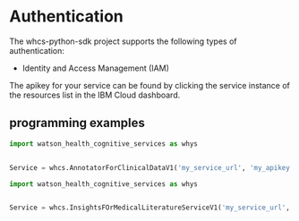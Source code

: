 # Authentication

The whcs-python-sdk project supports the following types of authentication:
- Identity and Access Management (IAM)

The apikey for your service can be found by clicking the service instance of the resources list in the IBM Cloud dashboard.

## programming examples
```python
import watson_health_cognitive_services as whys


Service = whcs.AnnotatorForClinicalDataV1('my_service_url', 'my_apikey', 'api_version')
```

```python
import watson_health_cognitive_services as whys


Service = whcs.InsightsFOrMedicalLiteratureServiceV1('my_service_url', 'my_apikey', 'api_version')
```
